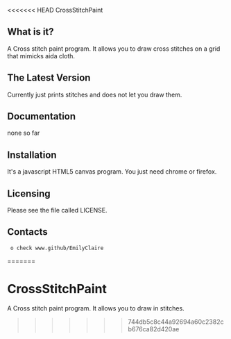 <<<<<<< HEAD
               CrossStitchPaint


  What is it?
  -----------

   A Cross stitch paint program. It allows you to draw cross stitches 
   on a grid that mimicks aida cloth.

  The Latest Version
  ------------------

   Currently just prints stitches and does not let you draw them.

  Documentation
  -------------

   none so far

  Installation
  ------------

   It's a javascript HTML5 canvas program. You just need
   chrome or firefox.

  Licensing
  ---------

  Please see the file called LICENSE.


  Contacts
  --------

     o check www.github/EmilyClaire

=======
# CrossStitchPaint
A Cross stitch paint program. It allows you to draw in stitches.
>>>>>>> 744db5c8c44a92694a60c2382cb676ca82d420ae
